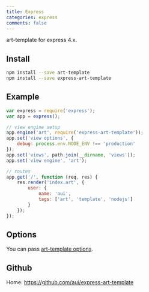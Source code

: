 ```yaml
---
title: Express
categories: express
comments: false
---
```


art-template for express 4.x.

## Install

```bash
npm install --save art-template
npm install --save express-art-template
```

## Example

```js
var express = require('express');
var app = express();

// view engine setup
app.engine('art', require('express-art-template'));
app.set('view options', {
    debug: process.env.NODE_ENV !== 'production'
});
app.set('views', path.join(__dirname, 'views'));
app.set('view engine', 'art');

// routes
app.get('/', function (req, res) {
    res.render('index.art', {
        user: {
            name: 'aui',
            tags: ['art', 'template', 'nodejs']
        }
    });
});
```

## Options

You can pass [art-template options](../docs/options.html).

## Github

Home: https://github.com/aui/express-art-template
